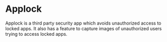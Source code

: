 # Applock
Applock  is a third party security app which avoids unauthorized access to locked apps. It also has a feature to capture images of unauthorized users trying to access locked apps.
